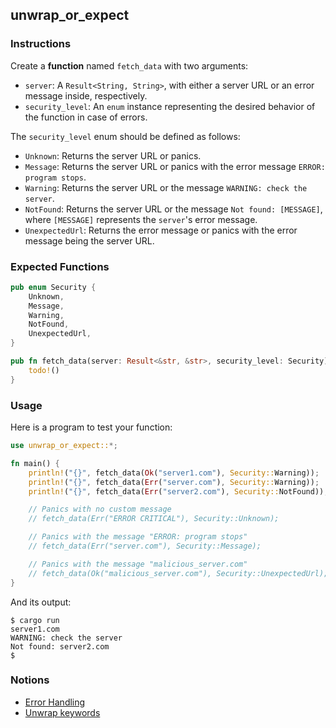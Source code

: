 ## unwrap_or_expect

### Instructions

Create a **function** named `fetch_data` with two arguments:

- `server`: A `Result<String, String>`, with either a server URL or an error message inside, respectively.
- `security_level`: An `enum` instance representing the desired behavior of the function in case of errors.

The `security_level` enum should be defined as follows:

- `Unknown`: Returns the server URL or panics.
- `Message`: Returns the server URL or panics with the error message `ERROR: program stops`.
- `Warning`: Returns the server URL or the message `WARNING: check the server`.
- `NotFound`: Returns the server URL or the message `Not found: [MESSAGE]`, where `[MESSAGE]` represents the `server`'s error message.
- `UnexpectedUrl`: Returns the error message or panics with the error message being the server URL.

### Expected Functions

```rust
pub enum Security {
    Unknown,
    Message,
    Warning,
    NotFound,
    UnexpectedUrl,
}

pub fn fetch_data(server: Result<&str, &str>, security_level: Security) -> String {
    todo!()
}
```

### Usage

Here is a program to test your function:

```rust
use unwrap_or_expect::*;

fn main() {
    println!("{}", fetch_data(Ok("server1.com"), Security::Warning));
    println!("{}", fetch_data(Err("server.com"), Security::Warning));
    println!("{}", fetch_data(Err("server2.com"), Security::NotFound));

    // Panics with no custom message
    // fetch_data(Err("ERROR CRITICAL"), Security::Unknown);

    // Panics with the message "ERROR: program stops"
    // fetch_data(Err("server.com"), Security::Message);

    // Panics with the message "malicious_server.com"
    // fetch_data(Ok("malicious_server.com"), Security::UnexpectedUrl);
}
```

And its output:

```console
$ cargo run
server1.com
WARNING: check the server
Not found: server2.com
$
```

### Notions

- [Error Handling](https://doc.rust-lang.org/book/ch09-00-error-handling.html)
- [Unwrap keywords](https://doc.rust-lang.org/std/?search=unwrap)
